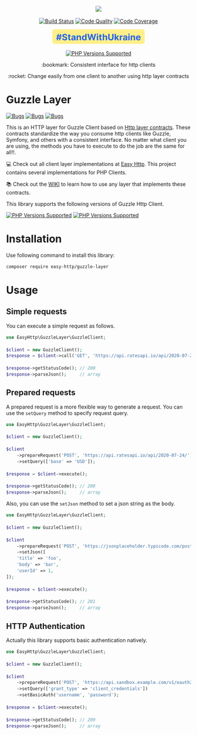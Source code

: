 <p align="center"><img src="https://blog.pleets.org/img/articles/easy-http-logo-320.png"></p>

<p align="center">
<a href="https://github.com/easy-http/guzzle-layer/actions?query=workflow%3Atests"><img src="https://github.com/easy-http/guzzle-layer/workflows/tests/badge.svg" alt="Build Status"></a>
<a href="https://scrutinizer-ci.com/g/easy-http/guzzle-layer"><img src="https://img.shields.io/scrutinizer/g/easy-http/guzzle-layer.svg" alt="Code Quality"></a>
<a href="https://sonarcloud.io/summary/overall?id=easy-http_guzzle-layer"><img src="https://sonarcloud.io/api/project_badges/measure?project=easy-http_guzzle-layer&metric=coverage" alt="Code Coverage"></a>
</p>
<p align="center">
  <a href="https://stand-with-ukraine.pp.ua" title="#StandWithUkraine"><img alt="#StandWithUkraine" src="https://raw.githubusercontent.com/vshymanskyy/StandWithUkraine/main/badges/StandWithUkraine.svg"></a>
</p>
<p align="center">
    <a href="#tada-php-support" title="PHP Versions Supported"><img alt="PHP Versions Supported" src="https://img.shields.io/badge/php-7.4%20to%208.2-777bb3.svg?logo=php&logoColor=white&labelColor=555555"></a>
</p>

<p align="center">
    :bookmark: Consistent interface for http clients
</p>

<p align="center">
    :rocket: Change easily from one client to another using http layer contracts
</p>

# Guzzle Layer

<a href="https://sonarcloud.io/dashboard?id=easy-http_guzzle-layer"><img src="https://sonarcloud.io/api/project_badges/measure?project=easy-http_guzzle-layer&metric=security_rating" alt="Bugs"></a>
<a href="https://sonarcloud.io/dashboard?id=easy-http_guzzle-layer"><img src="https://sonarcloud.io/api/project_badges/measure?project=easy-http_guzzle-layer&metric=bugs" alt="Bugs"></a>
<a href="https://sonarcloud.io/dashboard?id=easy-http_guzzle-layer"><img src="https://sonarcloud.io/api/project_badges/measure?project=easy-http_guzzle-layer&metric=code_smells" alt="Bugs"></a>

This is an HTTP layer for Guzzle Client based on [Http layer contracts](https://github.com/easy-http/layer-contracts).
These contracts standardize the way you consume http clients like Guzzle, Symfony, and others with a consistent interface. No matter what client you are using,
the methods you have to execute to do the job are the same for all!!.

:computer: Check out all client layer implementations at [Easy Http](https://github.com/easy-http). This project contains several implementations for PHP Clients.

:books: Check out the [WIKI](https://github.com/easy-http/layer-contracts/wiki) to learn how to use any layer that implements these contracts.

This library supports the following versions of Guzzle Http Client.

<a href="#tada-php-support" title="Guzzle Version Supported"><img alt="PHP Versions Supported" src="https://img.shields.io/badge/guzzle-6.x-blue"></a>
<a href="#tada-php-support" title="Guzzle Version Supported"><img alt="PHP Versions Supported" src="https://img.shields.io/badge/guzzle-7.x-blue"></a>

# Installation

Use following command to install this library:

```bash
composer require easy-http/guzzle-layer
```

# Usage

## Simple requests

You can execute a simple request as follows. 

```php
use EasyHttp\GuzzleLayer\GuzzleClient;

$client = new GuzzleClient();
$response = $client->call('GET', 'https://api.ratesapi.io/api/2020-07-24/?base=USD');

$response->getStatusCode(); // 200
$response->parseJson();     // array
```

## Prepared requests

A prepared request is a more flexible way to generate a request. You can use the `setQuery` method
to specify request query.

```php
use EasyHttp\GuzzleLayer\GuzzleClient;

$client = new GuzzleClient();

$client
    ->prepareRequest('POST', 'https://api.ratesapi.io/api/2020-07-24/')
    ->setQuery(['base' => 'USD']);

$response = $client->execute();

$response->getStatusCode(); // 200
$response->parseJson();     // array
```

Also, you can use the `setJson` method to set a json string as the body.

```php
use EasyHttp\GuzzleLayer\GuzzleClient;

$client = new GuzzleClient();

$client
    ->prepareRequest('POST', 'https://jsonplaceholder.typicode.com/posts')
    ->setJson([
    'title' => 'foo',
    'body' => 'bar',
    'userId' => 1,
]);

$response = $client->execute();

$response->getStatusCode(); // 201
$response->parseJson();     // array
```

## HTTP Authentication

Actually this library supports basic authentication natively.

```php
use EasyHttp\GuzzleLayer\GuzzleClient;

$client = new GuzzleClient();

$client
    ->prepareRequest('POST', 'https://api.sandbox.example.com/v1/oauth2/token')
    ->setQuery(['grant_type' => 'client_credentials'])
    ->setBasicAuth('username', 'password');

$response = $client->execute();

$response->getStatusCode(); // 200
$response->parseJson();     // array
```
